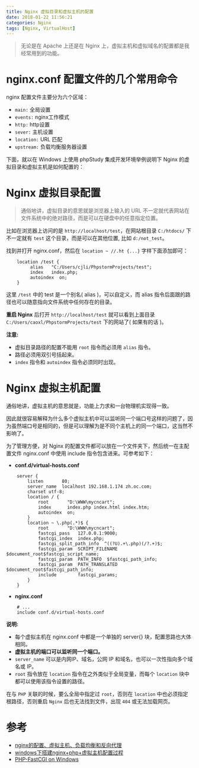 ```yaml
---
title: Nginx 虚拟目录和虚拟主机的配置
date: 2018-01-22 11:56:21
categories: Nginx
tags: [Nginx, VirtualHost]
---
```


> 无论是在 Apache 上还是在 Nginx 上，虚拟主机和虚拟域名的配置都是我经常用到的功能。

# nginx.conf 配置文件的几个常用命令

nginx 配置文件主要分为六个区域：

- `main:` 全局设置
- `events:` nginx工作模式
- `http:` http设置
- `sever:` 主机设置
- `location:` URL 匹配
- `upstream:` 负载均衡服务器设置

下面，就以在 Windows 上使用 phpStudy 集成开发环境举例说明下 Nginx 的虚拟目录和虚拟主机是如何配置的：

<!--more-->

# Nginx 虚拟目录配置

> 通俗地讲，虚拟目录的意思就是浏览器上输入的 URL 不一定就代表网站在文件系统中的绝对路径，而是可以在硬盘中的任意指定位置。

比如在浏览器上访问的是 `http://localhost/test`，在网站根目录 `C:/htdocs/` 下不一定就有 `test` 这个目录，而是可以在其他位置, 比如 `d:/not_test`。

找到并打开 nginx.conf，然后在 `location ~ //.ht {...}` 字样下面添加即可：

```
    location /test {
         alias   "C:/Users/cjli/PhpstormProjects/test";
         index   index.php;
         autoindex  on;
    }
```

这里 `/test` 中的 test 是一个别名( alias )，可以自定义，而 alias 指令后面跟的路径也可以随意指向文件系统中任何存在的目录。

**重启 Nginx** 后打开 `http://localhost/test` 就可以看到上面目录 `C:/Users/caoxl/PhpstormProjects/test` 下的网站了( 如果有的话 )。

**注意:**

- 虚拟目录路径的配置不能用 `root` 指令而必须用 `alias` 指令。
- 路径必须用双引号括起来。
- `index` 指令和 `autoindex` 指令必须同时出现。

# Nginx 虚拟主机配置

通俗地讲，虚拟主机的意思就是，功能上力求和一台物理机实现得一致。

因此就很容易解释为什么多个虚拟主机中可以监听同一个端口号这样的问题了，因为虽然端口号是相同的，但是可以理解为是不同个主机上的同一个端口，这当然不影响了。 

为了管理方便，对 Nginx 的配置文件都可以放在一个文件夹下，然后统一在主配置文件 nginx.conf 中使用 include 指令包含进来。可参考如下：

- **conf.d/virtual-hosts.conf**

```
    server {
    	listen       80;
    	server_name  localhost 192.168.1.174 zh.oc.com;
    	charset utf-8;
    	location / {
    	    root       "D:\WWW\mycncart";
    	    index      index.php index.html index.htm;
    	    autoindex  on;
    	}
    	location ~ \.php(.*)$ {
    	    root       "D:\WWW\mycncart";
    	    fastcgi_pass   127.0.0.1:9000;
    	    fastcgi_index  index.php;
    	    fastcgi_split_path_info  ^((?U).+\.php)(/?.+)$;
    	    fastcgi_param  SCRIPT_FILENAME  $document_root$fastcgi_script_name;
    	    fastcgi_param  PATH_INFO  $fastcgi_path_info;
    	    fastcgi_param  PATH_TRANSLATED  $document_root$fastcgi_path_info;
    	    include        fastcgi_params;
    	}
    }
```

- **nginx.conf**

```
    # ...
    include conf.d/virtual-hosts.conf
```

**说明:**

- 每个虚拟主机在 nginx.conf 中都是一个单独的 server{} 块，配置思路也大体相同。
- **虚拟主机的端口可以监听同一个端口。**
- `server_name` 可以是内网IP、域名，公网 IP 和域名，也可以一次性指向多个域名或 IP。
- `root` 指令放在 `location` 指令在之外类似于全局变量，而每个 `location` 块中都可以使用该指令设置的路径。

在与 `PHP` 关联的时候，要么全局中指定过 `root`，否则在 `location` 中也必须指定根路径，否则重启 `Nginx` 后也无法找到文件，出现 `404` 或无法加载网页。

# 参考

- [nginx的配置、虚拟主机、负载均衡和反向代理](https://www.zybuluo.com/phper/note/89391)
- [windows下搭建nginx+php+虚拟主机配置过程](http://www.lxway.com/566945626.htm)
- [PHP-FastCGI on Windows](https://www.nginx.com/resources/wiki/start/topics/examples/phpfastcgionwindows/)